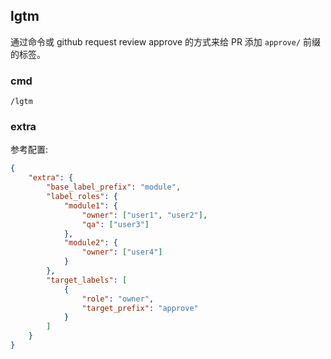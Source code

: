 ## lgtm

通过命令或 github request review approve 的方式来给 PR 添加 `approve/` 前缀的标签。

### cmd

```
/lgtm
```

### extra

参考配置:

```json
{
    "extra": {
        "base_label_prefix": "module",
        "label_roles": {
            "module1": {
                "owner": ["user1", "user2"],
                "qa": ["user3"]
            },
            "module2": {
                "owner": ["user4"]
            }
        },
        "target_labels": [
            {
                "role": "owner",
                "target_prefix": "approve"
            }
        ]
    }
}
```
